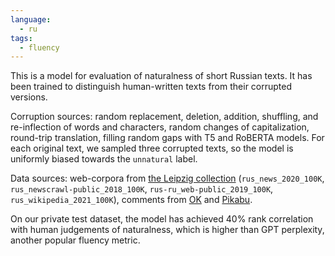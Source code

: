 ```yaml
---
language: 
  - ru
tags:
  - fluency
---
```


This is a model for evaluation of naturalness of short Russian texts. It has been trained to distinguish human-written texts from their corrupted versions. 

Corruption sources: random replacement, deletion, addition, shuffling, and re-inflection of words and characters, random changes of capitalization, round-trip translation, filling random gaps with T5 and RoBERTA models. For each original text, we sampled three corrupted texts, so the model is uniformly biased towards the `unnatural` label.

Data sources: web-corpora from [the Leipzig collection](https://wortschatz.uni-leipzig.de/en/download) (`rus_news_2020_100K`, `rus_newscrawl-public_2018_100K`, `rus-ru_web-public_2019_100K`, `rus_wikipedia_2021_100K`), comments from [OK](https://www.kaggle.com/alexandersemiletov/toxic-russian-comments) and [Pikabu](https://www.kaggle.com/blackmoon/russian-language-toxic-comments).

On our private test dataset, the model has achieved 40% rank correlation with human judgements of naturalness, which is higher than GPT perplexity, another popular fluency metric.